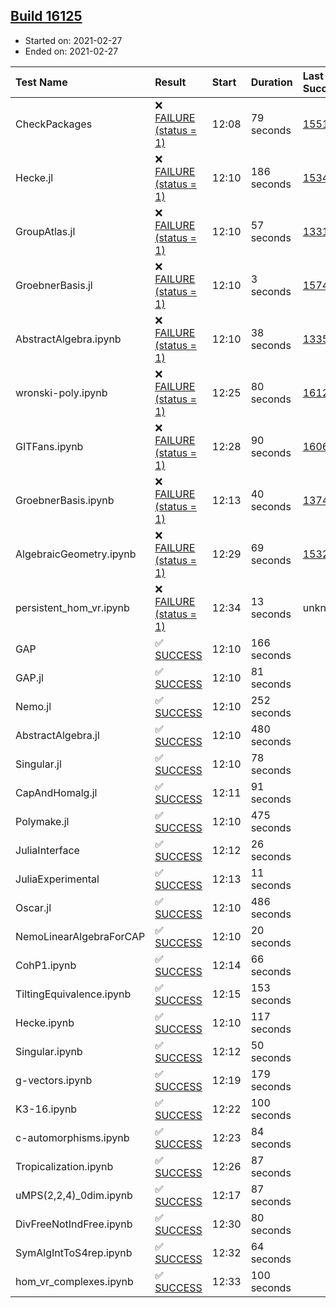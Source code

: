## [Build 16125](https://oscarci.mathematik.uni-kl.de/job/oscar/16125/)

* Started on: 2021-02-27
* Ended on: 2021-02-27

| Test Name    | Result | Start | Duration | Last Success | First Failure |
|:-------------|:-------|:------|:---------|:-------------|:--------------|
| CheckPackages | ❌ [FAILURE (status = 1)](https://oscarci.mathematik.uni-kl.de/job/oscar/16125/artifact/logs/build-16125/CheckPackages.log) | 12:08 | 79 seconds | [15514](https://oscarci.mathematik.uni-kl.de/job/oscar/15514/) | [15515](https://oscarci.mathematik.uni-kl.de/job/oscar/15515/) |
| Hecke.jl | ❌ [FAILURE (status = 1)](https://oscarci.mathematik.uni-kl.de/job/oscar/16125/artifact/logs/build-16125/Hecke.jl.log) | 12:10 | 186 seconds | [15344](https://oscarci.mathematik.uni-kl.de/job/oscar/15344/) | [15348](https://oscarci.mathematik.uni-kl.de/job/oscar/15348/) |
| GroupAtlas.jl | ❌ [FAILURE (status = 1)](https://oscarci.mathematik.uni-kl.de/job/oscar/16125/artifact/logs/build-16125/GroupAtlas.jl.log) | 12:10 | 57 seconds | [13311](https://oscarci.mathematik.uni-kl.de/job/oscar/13311/) | [13312](https://oscarci.mathematik.uni-kl.de/job/oscar/13312/) |
| GroebnerBasis.jl | ❌ [FAILURE (status = 1)](https://oscarci.mathematik.uni-kl.de/job/oscar/16125/artifact/logs/build-16125/GroebnerBasis.jl.log) | 12:10 | 3 seconds | [15745](https://oscarci.mathematik.uni-kl.de/job/oscar/15745/) | [15746](https://oscarci.mathematik.uni-kl.de/job/oscar/15746/) |
| AbstractAlgebra.ipynb | ❌ [FAILURE (status = 1)](https://oscarci.mathematik.uni-kl.de/job/oscar/16125/artifact/logs/build-16125/AbstractAlgebra.ipynb.log) | 12:10 | 38 seconds | [13355](https://oscarci.mathematik.uni-kl.de/job/oscar/13355/) | [13356](https://oscarci.mathematik.uni-kl.de/job/oscar/13356/) |
| wronski-poly.ipynb | ❌ [FAILURE (status = 1)](https://oscarci.mathematik.uni-kl.de/job/oscar/16125/artifact/logs/build-16125/wronski-poly.ipynb.log) | 12:25 | 80 seconds | [16124](https://oscarci.mathematik.uni-kl.de/job/oscar/16124/) | [16125](https://oscarci.mathematik.uni-kl.de/job/oscar/16125/) |
| GITFans.ipynb | ❌ [FAILURE (status = 1)](https://oscarci.mathematik.uni-kl.de/job/oscar/16125/artifact/logs/build-16125/GITFans.ipynb.log) | 12:28 | 90 seconds | [16068](https://oscarci.mathematik.uni-kl.de/job/oscar/16068/) | [16069](https://oscarci.mathematik.uni-kl.de/job/oscar/16069/) |
| GroebnerBasis.ipynb | ❌ [FAILURE (status = 1)](https://oscarci.mathematik.uni-kl.de/job/oscar/16125/artifact/logs/build-16125/GroebnerBasis.ipynb.log) | 12:13 | 40 seconds | [13748](https://oscarci.mathematik.uni-kl.de/job/oscar/13748/) | [13749](https://oscarci.mathematik.uni-kl.de/job/oscar/13749/) |
| AlgebraicGeometry.ipynb | ❌ [FAILURE (status = 1)](https://oscarci.mathematik.uni-kl.de/job/oscar/16125/artifact/logs/build-16125/AlgebraicGeometry.ipynb.log) | 12:29 | 69 seconds | [15322](https://oscarci.mathematik.uni-kl.de/job/oscar/15322/) | [15323](https://oscarci.mathematik.uni-kl.de/job/oscar/15323/) |
| persistent_hom_vr.ipynb | ❌ [FAILURE (status = 1)](https://oscarci.mathematik.uni-kl.de/job/oscar/16125/artifact/logs/build-16125/persistent_hom_vr.ipynb.log) | 12:34 | 13 seconds | unknown | unknown |
| GAP | ✅ [SUCCESS](https://oscarci.mathematik.uni-kl.de/job/oscar/16125/artifact/logs/build-16125/GAP.log) | 12:10 | 166 seconds |  |  |
| GAP.jl | ✅ [SUCCESS](https://oscarci.mathematik.uni-kl.de/job/oscar/16125/artifact/logs/build-16125/GAP.jl.log) | 12:10 | 81 seconds |  |  |
| Nemo.jl | ✅ [SUCCESS](https://oscarci.mathematik.uni-kl.de/job/oscar/16125/artifact/logs/build-16125/Nemo.jl.log) | 12:10 | 252 seconds |  |  |
| AbstractAlgebra.jl | ✅ [SUCCESS](https://oscarci.mathematik.uni-kl.de/job/oscar/16125/artifact/logs/build-16125/AbstractAlgebra.jl.log) | 12:10 | 480 seconds |  |  |
| Singular.jl | ✅ [SUCCESS](https://oscarci.mathematik.uni-kl.de/job/oscar/16125/artifact/logs/build-16125/Singular.jl.log) | 12:10 | 78 seconds |  |  |
| CapAndHomalg.jl | ✅ [SUCCESS](https://oscarci.mathematik.uni-kl.de/job/oscar/16125/artifact/logs/build-16125/CapAndHomalg.jl.log) | 12:11 | 91 seconds |  |  |
| Polymake.jl | ✅ [SUCCESS](https://oscarci.mathematik.uni-kl.de/job/oscar/16125/artifact/logs/build-16125/Polymake.jl.log) | 12:10 | 475 seconds |  |  |
| JuliaInterface | ✅ [SUCCESS](https://oscarci.mathematik.uni-kl.de/job/oscar/16125/artifact/logs/build-16125/JuliaInterface.log) | 12:12 | 26 seconds |  |  |
| JuliaExperimental | ✅ [SUCCESS](https://oscarci.mathematik.uni-kl.de/job/oscar/16125/artifact/logs/build-16125/JuliaExperimental.log) | 12:13 | 11 seconds |  |  |
| Oscar.jl | ✅ [SUCCESS](https://oscarci.mathematik.uni-kl.de/job/oscar/16125/artifact/logs/build-16125/Oscar.jl.log) | 12:10 | 486 seconds |  |  |
| NemoLinearAlgebraForCAP | ✅ [SUCCESS](https://oscarci.mathematik.uni-kl.de/job/oscar/16125/artifact/logs/build-16125/NemoLinearAlgebraForCAP.log) | 12:10 | 20 seconds |  |  |
| CohP1.ipynb | ✅ [SUCCESS](https://oscarci.mathematik.uni-kl.de/job/oscar/16125/artifact/logs/build-16125/CohP1.ipynb.log) | 12:14 | 66 seconds |  |  |
| TiltingEquivalence.ipynb | ✅ [SUCCESS](https://oscarci.mathematik.uni-kl.de/job/oscar/16125/artifact/logs/build-16125/TiltingEquivalence.ipynb.log) | 12:15 | 153 seconds |  |  |
| Hecke.ipynb | ✅ [SUCCESS](https://oscarci.mathematik.uni-kl.de/job/oscar/16125/artifact/logs/build-16125/Hecke.ipynb.log) | 12:10 | 117 seconds |  |  |
| Singular.ipynb | ✅ [SUCCESS](https://oscarci.mathematik.uni-kl.de/job/oscar/16125/artifact/logs/build-16125/Singular.ipynb.log) | 12:12 | 50 seconds |  |  |
| g-vectors.ipynb | ✅ [SUCCESS](https://oscarci.mathematik.uni-kl.de/job/oscar/16125/artifact/logs/build-16125/g-vectors.ipynb.log) | 12:19 | 179 seconds |  |  |
| K3-16.ipynb | ✅ [SUCCESS](https://oscarci.mathematik.uni-kl.de/job/oscar/16125/artifact/logs/build-16125/K3-16.ipynb.log) | 12:22 | 100 seconds |  |  |
| c-automorphisms.ipynb | ✅ [SUCCESS](https://oscarci.mathematik.uni-kl.de/job/oscar/16125/artifact/logs/build-16125/c-automorphisms.ipynb.log) | 12:23 | 84 seconds |  |  |
| Tropicalization.ipynb | ✅ [SUCCESS](https://oscarci.mathematik.uni-kl.de/job/oscar/16125/artifact/logs/build-16125/Tropicalization.ipynb.log) | 12:26 | 87 seconds |  |  |
| uMPS(2,2,4)_0dim.ipynb | ✅ [SUCCESS](https://oscarci.mathematik.uni-kl.de/job/oscar/16125/artifact/logs/build-16125/uMPS-2-2-4-_0dim.ipynb.log) | 12:17 | 87 seconds |  |  |
| DivFreeNotIndFree.ipynb | ✅ [SUCCESS](https://oscarci.mathematik.uni-kl.de/job/oscar/16125/artifact/logs/build-16125/DivFreeNotIndFree.ipynb.log) | 12:30 | 80 seconds |  |  |
| SymAlgIntToS4rep.ipynb | ✅ [SUCCESS](https://oscarci.mathematik.uni-kl.de/job/oscar/16125/artifact/logs/build-16125/SymAlgIntToS4rep.ipynb.log) | 12:32 | 64 seconds |  |  |
| hom_vr_complexes.ipynb | ✅ [SUCCESS](https://oscarci.mathematik.uni-kl.de/job/oscar/16125/artifact/logs/build-16125/hom_vr_complexes.ipynb.log) | 12:33 | 100 seconds |  |  |
